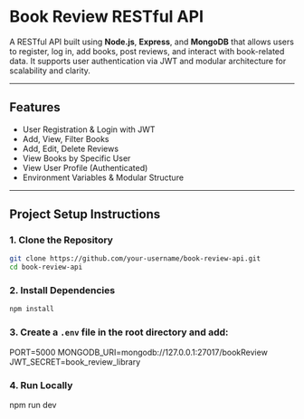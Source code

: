 # Book Review RESTful API

A RESTful API built using **Node.js**, **Express**, and **MongoDB** that allows users to register, log in, add books, post reviews, and interact with book-related data. It supports user authentication via JWT and modular architecture for scalability and clarity.

---

## Features

- User Registration & Login with JWT
- Add, View, Filter Books
- Add, Edit, Delete Reviews
- View Books by Specific User
- View User Profile (Authenticated)
- Environment Variables & Modular Structure

---

## Project Setup Instructions

### 1. Clone the Repository

```bash
git clone https://github.com/your-username/book-review-api.git
cd book-review-api

```
### 2. Install Dependencies

```bash
npm install
```

### 3. Create a `.env` file in the root directory and add:
PORT=5000
MONGODB_URI=mongodb://127.0.0.1:27017/bookReview
JWT_SECRET=book_review_library


### 4. Run Locally
npm run dev


